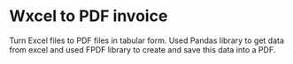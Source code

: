 # Wxcel to PDF invoice

Turn Excel files to PDF files in tabular form.
Used Pandas library to get data from excel and used FPDF library to create and save this data into a PDF.
